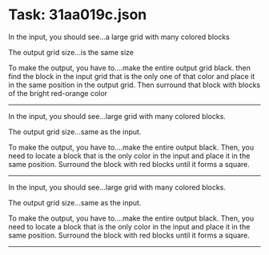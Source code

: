 # Task: 31aa019c.json

In the input, you should see...a large grid with many colored blocks

The output grid size...is the same size

To make the output, you have to....make the entire output grid black. then find the block in the input grid that is the only one of that color and place it in the same position in the output grid. Then surround that block with blocks of the bright red-orange color

---

In the input, you should see...large grid with many colored blocks.

The output grid size...same as the input.

To make the output, you have to....make the entire output black. Then, you need to locate a block that is the only color in the input and place it in the same position. Surround the block with red blocks until it forms a square.

---

In the input, you should see...large grid with many colored blocks.

The output grid size...same as the input.

To make the output, you have to....make the entire output black. Then, you need to locate a block that is the only color in the input and place it in the same position. Surround the block with red blocks until it forms a square.

---

